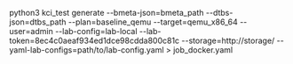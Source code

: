 python3 kci_test generate --bmeta-json=bmeta_path --dtbs-json=dtbs_path --plan=baseline_qemu --target=qemu_x86_64 --user=admin --lab-config=lab-local --lab-token=8ec4c0aeaf934ed1dce98cdda800c81c --storage=http://storage/ --yaml-lab-configs=path/to/lab-config.yaml > job_docker.yaml